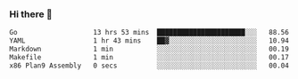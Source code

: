 ### Hi there 👋

<!--
**yeya24/yeya24** is a ✨ _special_ ✨ repository because its `README.md` (this file) appears on your GitHub profile.

Here are some ideas to get you started:

- 🔭 I’m currently working on ...
- 🌱 I’m currently learning ...
- 👯 I’m looking to collaborate on ...
- 🤔 I’m looking for help with ...
- 💬 Ask me about ...
- 📫 How to reach me: ...
- 😄 Pronouns: ...
- ⚡ Fun fact: ...
-->

<!--START_SECTION:waka-->

```txt
Go                   13 hrs 53 mins  ██████████████████████░░░   88.56 %
YAML                 1 hr 43 mins    ██▓░░░░░░░░░░░░░░░░░░░░░░   10.94 %
Markdown             1 min           ░░░░░░░░░░░░░░░░░░░░░░░░░   00.19 %
Makefile             1 min           ░░░░░░░░░░░░░░░░░░░░░░░░░   00.17 %
x86 Plan9 Assembly   0 secs          ░░░░░░░░░░░░░░░░░░░░░░░░░   00.04 %
```

<!--END_SECTION:waka-->
